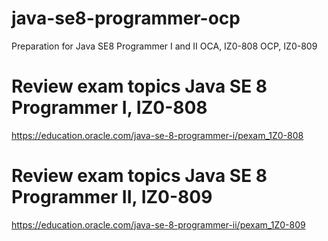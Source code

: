 # java-se8-programmer-ocp
Preparation for Java SE8 Programmer I and II 
OCA, IZ0-808
OCP, IZ0-809

# Review exam topics Java SE 8 Programmer I, IZ0-808
https://education.oracle.com/java-se-8-programmer-i/pexam_1Z0-808


# Review exam topics Java SE 8 Programmer II, IZ0-809
https://education.oracle.com/java-se-8-programmer-ii/pexam_1Z0-809

